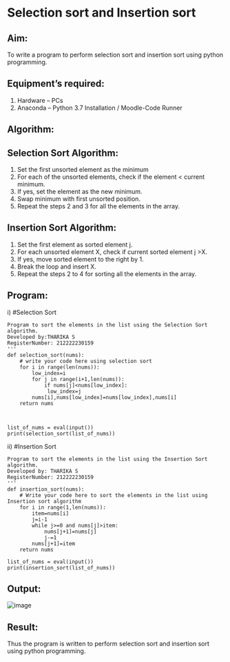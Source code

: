 # Selection sort and Insertion sort
## Aim:
To write a program to perform selection sort and insertion sort using python programming.
## Equipment’s required:
1.	Hardware – PCs
2.	Anaconda – Python 3.7 Installation / Moodle-Code Runner
## Algorithm:
## Selection Sort Algorithm:
1.	Set the first unsorted element as the minimum
2.	For each of the unsorted elements, check if the element < current minimum.
3.	If yes, set the element as the new minimum.
4.	Swap minimum with first unsorted position.
5.	Repeat the steps 2 and 3 for all the elements in the array.
## Insertion Sort Algorithm:
1.	Set the first element as sorted element j.
2.	For each unsorted element X, check if current sorted element j >X.
3.	If yes, move sorted element to the right by 1.
4.	Break the loop and insert X.
5.	Repeat the steps 2 to 4 for sorting all the elements in the array.
## Program:
i)	#Selection Sort
```
Program to sort the elements in the list using the Selection Sort algorithm.
Developed by:THARIKA S
RegisterNumber: 212222230159
'''
def selection_sort(nums):
    # write your code here using selection sort
    for i in range(len(nums)):
        low_index=i
        for j in range(i+1,len(nums)):
            if nums[j]<nums[low_index]:
             low_index=j
        nums[i],nums[low_index]=nums[low_index],nums[i]
    return nums
    
    
    
list_of_nums = eval(input())
print(selection_sort(list_of_nums))
```
ii)	#Insertion Sort
```
Program to sort the elements in the list using the Insertion Sort algorithm.
Developed by: THARIKA S
RegisterNumber: 212222230159
'''
def insertion_sort(nums):
    # Write your code here to sort the elements in the list using Insertion sort algorithm
    for i in range(1,len(nums)):
        item=nums[i]
        j=i-1
        while j>=0 and nums[j]>item:
            nums[j+1]=nums[j]
            j-=1
        nums[j+1]=item
    return nums
    
list_of_nums = eval(input())
print(insertion_sort(list_of_nums))
```

## Output:
![image](https://github.com/tharikasankar/Sorting-Algorithm/assets/119475507/69da7aac-9ce4-4b33-96fd-caa1220ec23d)


## Result:
Thus the program is written to perform selection sort and insertion sort using python programming.

